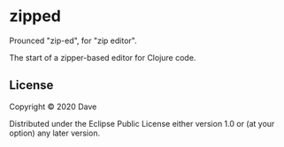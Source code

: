 # zipped

Prounced "zip-ed", for "zip editor".

The start of a zipper-based editor for Clojure code.

## License

Copyright © 2020 Dave

Distributed under the Eclipse Public License either version 1.0 or (at
your option) any later version.
